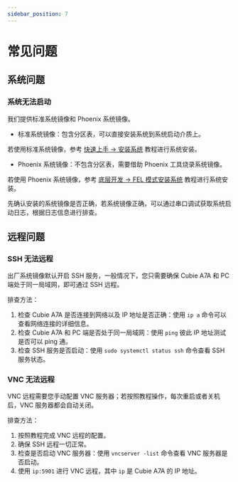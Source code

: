```yaml
---
sidebar_position: 7
---
```


# 常见问题

## 系统问题

### 系统无法启动

我们提供标准系统镜像和 Phoenix 系统镜像。

- 标准系统镜像：包含分区表，可以直接安装系统到系统启动介质上。

若使用标准系统镜像，参考 [快速上手 → 安装系统](./getting-started/install-system/) 教程进行系统安装。

- Phoenix 系统镜像：不包含分区表，需要借助 Phoenix 工具烧录系统镜像。

若使用 Phoenix 系统镜像，参考 [底层开发 → FEL 模式安装系统](./low-level-dev/fel-install-system/) 教程进行系统安装。

先确认安装的系统镜像是否正确，若系统镜像正确，可以通过串口调试获取系统启动日志，根据日志信息进行排查。

## 远程问题

### SSH 无法远程

出厂系统镜像默认开启 SSH 服务，一般情况下，您只需要确保 Cubie A7A 和 PC 端处于同一局域网，即可通过 SSH 远程。

排查方法：

1. 检查 Cubie A7A 是否连接到网络以及 IP 地址是否正确：使用 `ip a` 命令可以查看网络连接的详细信息。
2. 检查 Cubie A7A 和 PC 端是否处于同一局域网：使用 `ping` 彼此 IP 地址测试是否可以 ping 通。
3. 检查 SSH 服务是否启动：使用 `sudo systemctl status ssh` 命令查看 SSH 服务状态。

### VNC 无法远程

VNC 远程需要您手动配置 VNC 服务器；若按照教程操作，每次重启或者关机后，VNC 服务器都会自动关闭。

排查方法：

1. 按照教程完成 VNC 远程的配置。
2. 确保 SSH 远程一切正常。
3. 检查是否启动 VNC 服务器：使用 `vncserver -list` 命令查看 VNC 服务器是否启动。
4. 使用 `ip:5901` 进行 VNC 远程，其中 `ip` 是 Cubie A7A 的 IP 地址。
